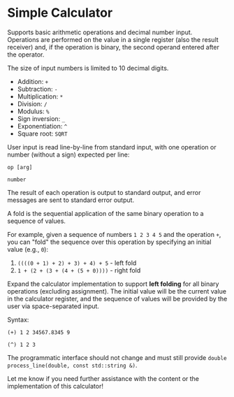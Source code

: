 # Simple Calculator  


Supports basic arithmetic operations and decimal number input.  
Operations are performed on the value in a single register (also the result receiver) and, if the operation is binary, the second operand entered after the operator.

<!--
## Limitations
-->

The size of input numbers is limited to 10 decimal digits.

<!--
## Operations
-->

* Addition: `+`
* Subtraction: `-`
* Multiplication: `*`
* Division: `/`
* Modulus: `%`
* Sign inversion: `_`
* Exponentiation: `^`
* Square root: `SQRT`

<!--
## User Interface
-->

User input is read line-by-line from standard input, with one operation or number (without a sign) expected per line:  
```
op [arg]

number
```

The result of each operation is output to standard output, and error messages are sent to standard error output.

<!--
## Idea
-->

A fold is the sequential application of the same binary operation to a sequence of values.

For example, given a sequence of numbers `1 2 3 4 5` and the operation `+`, you can "fold" the sequence over this operation by specifying an initial value (e.g., `0`):

1. `((((0 + 1) + 2) + 3) + 4) + 5` - left fold
2. `1 + (2 + (3 + (4 + (5 + 0))))` - right fold

<!--
## Task
-->

Expand the calculator implementation to support **left folding** for all binary operations (excluding assignment). The initial value will be the current value in the calculator register, and the sequence of values will be provided by the user via space-separated input.

Syntax:

```
(+) 1 2 34567.8345 9
```
```
(^) 1 2 3
```

The programmatic interface should not change and must still provide `double process_line(double, const std::string &)`.


Let me know if you need further assistance with the content or the implementation of this calculator!
